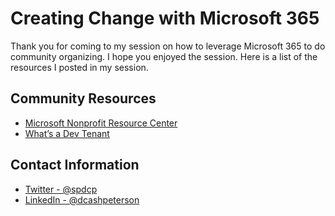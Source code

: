 # Creating Change with Microsoft 365

Thank you for coming to my session on how to leverage Microsoft 365 to do community organizing. I hope you enjoyed the session. Here is a list of the resources I posted in my session.

## Community Resources

- [Microsoft Nonprofit Resource Center](https://nonprofit.microsoft.com/)
- [What’s a Dev Tenant](https://symp.info/DevTenant)

## Contact Information

- [Twitter - @spdcp](https://www.twitter.com/spdcp)
- [LinkedIn - @dcashpeterson](https://www.linkedin.com/in/dcashpeterson/)

